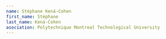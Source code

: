 ```yaml
---
name: Stéphane Kená-Cohen
first_name: Stéphane 
last_name: Kená-Cohen
asociation: Polytechnique Montreal Technological University 
---
```

